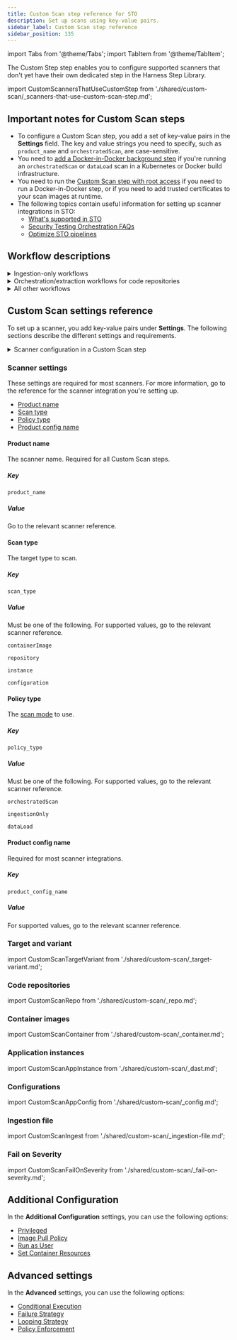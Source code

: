 ```yaml
---
title: Custom Scan step reference for STO
description: Set up scans using key-value pairs.
sidebar_label: Custom Scan step reference
sidebar_position: 135
---
```


import Tabs from '@theme/Tabs';
import TabItem from '@theme/TabItem';

The Custom Step step enables you to configure supported scanners that don't yet have their own dedicated step in the Harness Step Library.

import CustomScannersThatUseCustomStep from './shared/custom-scan/_scanners-that-use-custom-scan-step.md';

<CustomScannersThatUseCustomStep />

## Important notes for Custom Scan steps

- To configure a Custom Scan step, you add a set of key-value pairs in the **Settings** field. The key and value strings you need to specify, such as `product_name` and `orchestratedScan`, are case-sensitive. 
- You need to [add a Docker-in-Docker background step](/docs/security-testing-orchestration/sto-techref-category/security-step-settings-reference#docker-in-docker-requirements-for-sto) if you're running an `orchestratedScan` or `dataLoad` scan in a Kubernetes or Docker build infrastructure. 
- You need to run the [Custom Scan step with root access](/docs/security-testing-orchestration/sto-techref-category/security-step-settings-reference#root-access-requirements-for-sto) if you need to run a Docker-in-Docker step, or if you need to add trusted certificates to your scan images at runtime. 
- The following topics contain useful information for setting up scanner integrations in STO:
  - [What's supported in STO](/docs/security-testing-orchestration/whats-supported)
  - [Security Testing Orchestration FAQs](/docs/faqs/security-testing-orchestration)
  - [Optimize STO pipelines](/docs/security-testing-orchestration/use-sto/set-up-sto-pipelines/optimize-sto-pipelines)

## Workflow descriptions

<details>
<summary>Ingestion-only workflows</summary>

This workflow applies to scanner integrations that support Ingestion mode only.

import CustomScanWorkflowIngest from './shared/custom-scan/_workflow-ingest-only.md';

<CustomScanWorkflowIngest />

</details>

<details>
<summary>Orchestration/extraction workflows for code repositories</summary>

This workflow applies to scanner integrations that support Ingestion mode only.

import CustomScanWorkflowRepo from './shared/custom-scan/_workflow-repo.md';

<CustomScanWorkflowRepo />

</details>

<details>
<summary>All other workflows</summary>

This workflow applies to scanner integrations that support Ingestion mode only.

import CustomScanWorkflow from './shared/custom-scan/_workflow.md';

<CustomScanWorkflow />

</details>

## Custom Scan settings reference

To set up a scanner, you add key-value pairs under **Settings**. The following sections describe the different settings and requirements.

<details>

<summary>Scanner configuration in a Custom Scan step</summary>

<Tabs>
<TabItem value="Visual" label="Visual editor" default>

<DocImage path={require('./static/custom-scan-settings-in-visual-editor.png')} width="50%" height="50%" title="Add shared path for scan results" /> 


</TabItem>
<TabItem value="YAML" label="YAML editor">

``` yaml
- step:
    type: Security
    name: custom_scan_xray
    identifier: custom_scan_xray
    spec:
      privileged: true
      settings:
        policy_type: ingestionOnly
        scan_type: containerImage
        product_name: xray
        product_config_name: default
        target_name: YOUR_REPO/YOUR_IMAGE
        target_variant: YOUR_TAG
        ingestion_file: /shared/scan_results/xray2.json
```

</TabItem>
</Tabs>

</details>


### Scanner settings

These settings are required for most scanners. For more information, go to the reference for the scanner integration you're setting up.

- [Product name](#product-name)
- [Scan type](#scan-type)
- [Policy type](#policy-type)
- [Product config name](#product-config-name)

<CustomScannersThatUseCustomStep />

#### Product name

The scanner name. Required for all Custom Scan steps. 

##### Key
```
product_name
```

##### Value

Go to the relevant scanner reference.

#### Scan type

The target type to scan. 

##### Key
```
scan_type
```

##### Value

Must be one of the following. For supported values, go to the relevant scanner reference.

```
containerImage
```
```
repository
```
```
instance
```
```
configuration
```

#### Policy type

The [scan mode](/docs/security-testing-orchestration/use-sto/orchestrate-and-ingest/sto-workflows-overview) to use. 

##### Key
```
policy_type
```

##### Value

Must be one of the following. For supported values, go to the relevant scanner reference.

```
orchestratedScan
```
```
ingestionOnly
```
```
dataLoad
```

#### Product config name

Required for most scanner integrations. 

##### Key
```
product_config_name
```

##### Value

For supported values, go to the relevant scanner reference.


### Target and variant

import CustomScanTargetVariant from './shared/custom-scan/_target-variant.md';

<CustomScanTargetVariant />

### Code repositories 

import CustomScanRepo from './shared/custom-scan/_repo.md';

<CustomScanRepo />

### Container images 

import CustomScanContainer from './shared/custom-scan/_container.md';

<CustomScanContainer />

### Application instances 

import CustomScanAppInstance from './shared/custom-scan/_dast.md';

<CustomScanAppInstance />

### Configurations 

import CustomScanAppConfig from './shared/custom-scan/_config.md';

<CustomScanAppConfig />

### Ingestion file

import CustomScanIngest from './shared/custom-scan/_ingestion-file.md';

<CustomScanIngest />

### Fail on Severity

import CustomScanFailOnSeverity from './shared/custom-scan/_fail-on-severity.md';

<CustomScanFailOnSeverity />


## Additional Configuration

In the **Additional Configuration** settings, you can use the following options:

* [Privileged](/docs/continuous-integration/use-ci/manage-dependencies/background-step-settings#privileged)
* [Image Pull Policy](/docs/continuous-integration/use-ci/manage-dependencies/background-step-settings#image-pull-policy)
* [Run as User](/docs/continuous-integration/use-ci/manage-dependencies/background-step-settings#run-as-user)
* [Set Container Resources](/docs/continuous-integration/use-ci/manage-dependencies/background-step-settings#set-container-resources)


## Advanced settings

In the **Advanced** settings, you can use the following options:

* [Conditional Execution](/docs/platform/pipelines/step-skip-condition-settings)
* [Failure Strategy](/docs/platform/pipelines/failure-handling/define-a-failure-strategy-on-stages-and-steps)
* [Looping Strategy](/docs/platform/pipelines/looping-strategies/looping-strategies-matrix-repeat-and-parallelism)
* [Policy Enforcement](/docs/platform/governance/policy-as-code/harness-governance-overview)

